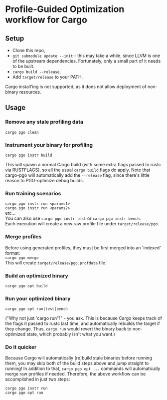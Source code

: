 # Profile-Guided Optimization workflow for Cargo

## Setup
- Clone this repo,
- `git submodule update --init` - this may take a while, since LLVM is one of the upstream 
    dependencies.  Fortunately, only a small part of it needs to be built.
- `cargo build --release`,
- Add `target/release` to your PATH.

Cargo install'ing is not supported, as it does not allow deployment of non-binary resources.

## Usage

### Remove any stale profiling data
`cargo pgo clean`

### Instrument your binary for profiling
`cargo pgo instr build`  

This will spawn a normal Cargo build (with some extra flags passed to rustc via RUSTFLAGS), so all 
the usual `cargo build` flags do apply.
Note that cargo-pgo will automatically add the `--release` flag, since there's little reason to 
PGO-optimize debug builds.

### Run training scenarios
`cargo pgo instr run <params1>`  
`cargo pgo instr run <params2>`  
etc...  
You can also use `cargo pgo instr test` or `cargo pgo instr bench`.  
Each execution will create a new raw profile file under `target/release/pgo`.

### Merge profiles
Before using generated profiles, they must be first merged into an 'indexed' format:  
`cargo pgo merge`  
This will create `target/release/pgo.profdata` file.

### Build an optimized binary
`cargo pgo opt build`

### Run your optimized binary
`cargo pgo opt run|test|bench`

("Why not just 'cargo run'?" - you ask.  This is because Cargo keeps track of the flags it passed 
to rustc last time, and automatically rebuilds the target if they change.  Thus, `cargo run` 
would revert the binary back to non-optimized state, which probably isn't what you want.)

### Do it quicker
Because Cargo will automatically [re]build stale binaries before running them, you may skip both of the
build steps above and jump straight to running!  In addition to that, `cargo pgo opt ...` commands 
will automatically merge raw profiles if needed.  Therefore, the above workflow can be accomplished
in just two steps:  

`cargo pgo instr run`  
`cargo pgo opt run`
